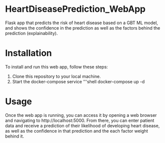 # HeartDiseasePrediction_WebApp
Flask app that predicts the risk of heart disease based on a GBT ML model, and shows the confidence in the prediction as well as the factors behind the prediction (explainability).

# Installation
To install and run this web app, follow these steps:

1. Clone this repository to your local machine.
2. Start the docker-compose service
   '''shell
   docker-compose up -d

# Usage
Once the web app is running, you can access it by opening a web browser and navigating to http://localhost:5000. From there, you can enter patient data and receive a prediction of their likelihood of developing heart disease, as well as the confidence in that prediction and the each factor weight behind it.
